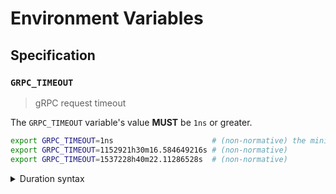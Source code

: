 # Environment Variables

## Specification

### `GRPC_TIMEOUT`

> gRPC request timeout

The `GRPC_TIMEOUT` variable's value **MUST** be `1ns` or greater.

```bash
export GRPC_TIMEOUT=1ns                      # (non-normative) the minimum accepted value
export GRPC_TIMEOUT=1152921h30m16.584649216s # (non-normative)
export GRPC_TIMEOUT=1537228h40m22.11286528s  # (non-normative)
```

<details>
<summary>Duration syntax</summary>

Durations are specified as a sequence of decimal numbers, each with an optional
fraction and a unit suffix, such as `300ms`, `-1.5h` or `2h45m`. Supported time
units are `ns`, `us` (or `µs`), `ms`, `s`, `m`, `h`.

</details>
